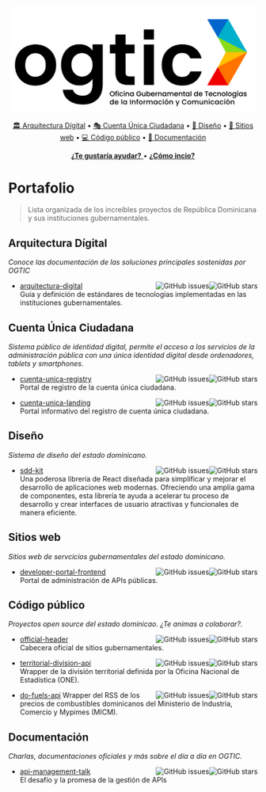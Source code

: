 <p align="center">
  <br>
  <picture>
    <source media="(prefers-color-scheme: dark)" srcset="./assets/imgs/logo-white.png">
    <source media="(prefers-color-scheme: light)" srcset="./assets/imgs/logo.png">
    <img width="500" alt="ogtic's logo" src="./assets/imgs/logo.png">
  </picture>
  <br>
</p>

<p align="center">
  <a href="#arquitectura-dígital">🏛️ Arquitectura Dígital</a>
  • <a href="#cuenta-única-ciudadana">🎭 Cuenta Única Ciudadana</a>
  • <a href="#diseño">📐 Diseño</a>
  • <a href="#sitios-web">🔗 Sitios web</a>
  • <a href="#código-público">💻 Código público</a>
  • <a href="#documentación">📜 Documentación</a>
</p>

<p align="center">
  <a href="https://developers.ogtic.gob.do/en/to-do" title="Búsqueda de problemáticas que necesitan ayuda" >
    <strong>¿Te gustaría ayudar?</strong>
  </a>
  •
  <a href="https://como-inicio.ogtic.gob.do"
     title="Descubra cómo contribuir a mejorar los servicios públicos digitales del país" >
    <strong>¿Cómo incio?</strong>
  </a>
</p>

# Portafolio

> Lista organizada de los increíbles proyectos de República Dominicana y sus instituciones gubernamentales.

## Arquitectura Dígital

_Conoce las documentación de las soluciones principales sostenidas por OGTIC_

- [arquitectura-digital](https://github.com/ogticrd/arquitectura-digital)
  <img align="right" src="https://img.shields.io/github/stars/ogticrd/arquitectura-digital?label=%E2%AD%90%EF%B8%8F&logo=github" alt="GitHub stars">
  <img align="right" src="https://img.shields.io/github/issues/ogticrd/arquitectura-digital" alt="GitHub issues">\
  Guía y definición de estándares de tecnologías implementadas en las instituciones gubernamentales.

## Cuenta Única Ciudadana

_Sistema público de identidad digital, permite el acceso a los servicios de la administración pública con una única identidad digital desde ordenadores, tablets y smartphones._

- [cuenta-unica-registry](https://github.com/ogticrd/cuenta-unica-registry)
  <img align="right" src="https://img.shields.io/github/stars/ogticrd/cuenta-unica-registry?label=%E2%AD%90%EF%B8%8F&logo=github" alt="GitHub stars">
  <img align="right" src="https://img.shields.io/github/issues/ogticrd/cuenta-unica-registry" alt="GitHub issues">\
  Portal de registro de la cuenta única ciudadana.

- [cuenta-unica-landing](https://github.com/ogticrd/cuenta-unica-landing)
  <img align="right" src="https://img.shields.io/github/stars/ogticrd/cuenta-unica-landing?label=%E2%AD%90%EF%B8%8F&logo=github" alt="GitHub stars">
  <img align="right" src="https://img.shields.io/github/issues/ogticrd/cuenta-unica-landing" alt="GitHub issues">\
  Portal informativo del registro de cuenta única ciudadana.

## Diseño

_Sistema de diseño del estado dominicano._

- [sdd-kit](https://github.com/ogticrd/sdd-kit)
  <img align="right" src="https://img.shields.io/github/stars/ogticrd/sdd-kit?label=%E2%AD%90%EF%B8%8F&logo=github" alt="GitHub stars">
  <img align="right" src="https://img.shields.io/github/issues/ogticrd/sdd-kit" alt="GitHub issues">\
  Una poderosa librería de React diseñada para simplificar y mejorar el desarrollo de aplicaciones web modernas. Ofreciendo una amplia gama de componentes, esta librería te ayuda a acelerar tu proceso de desarrollo y crear interfaces de usuario atractivas y funcionales de manera eficiente.

## Sitios web

_Sitios web de servcicios gubernamentales del estado dominicano._

- [developer-portal-frontend](https://github.com/ogticrd/developer-portal-frontend)
  <img align="right" src="https://img.shields.io/github/stars/ogticrd/developer-portal-frontend?label=%E2%AD%90%EF%B8%8F&logo=github" alt="GitHub stars">
  <img align="right" src="https://img.shields.io/github/issues/ogticrd/developer-portal-frontend" alt="GitHub issues">\
  Portal de administración de APIs públicas.

## Código público

_Proyectos open source del estado dominicao. ¿Te animas a colaborar?._

- [official-header](https://github.com/ogticrd/official-header)
  <img align="right" src="https://img.shields.io/github/stars/ogticrd/official-header?label=%E2%AD%90%EF%B8%8F&logo=github" alt="GitHub stars">
  <img align="right" src="https://img.shields.io/github/issues/ogticrd/official-header" alt="GitHub issues">\
  Cabecera oficial de sitios gubernamentales.

- [territorial-division-api](https://github.com/ogticrd/territorial-division-api)
  <img align="right" src="https://img.shields.io/github/stars/ogticrd/territorial-division-api?label=%E2%AD%90%EF%B8%8F&logo=github" alt="GitHub stars">
  <img align="right" src="https://img.shields.io/github/issues/ogticrd/territorial-division-api" alt="GitHub issues">\
  Wrapper de la división territorial definida por la Oficina Nacional de Estadística (ONE).

- [do-fuels-api](https://github.com/ogticrd/do-fuels-api)
  <img align="right" src="https://img.shields.io/github/stars/ogticrd/do-fuels-api?label=%E2%AD%90%EF%B8%8F&logo=github" alt="GitHub stars">
  <img align="right" src="https://img.shields.io/github/issues/ogticrd/do-fuels-api" alt="GitHub issues">
  Wrapper del RSS de los precios de combustibles dominicanos del Ministerio de Industria, Comercio y Mypimes (MICM).

## Documentación

_Charlas, documentaciones oficiales y más sobre el día a día en OGTIC._

- [api-management-talk](https://github.com/ogticrd/api-management-talk)
  <img align="right" src="https://img.shields.io/github/stars/ogticrd/api-management-talk?label=%E2%AD%90%EF%B8%8F&logo=github" alt="GitHub stars">
  <img align="right" src="https://img.shields.io/github/issues/ogticrd/api-management-talk" alt="GitHub issues">\
  El desafío y la promesa de la gestión de APIs
